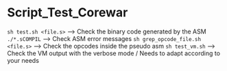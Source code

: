 # Script_Test_Corewar
`sh test.sh <file.s>` --> Check the binary code generated by the ASM
`./*.sCOMPIL` --> Check ASM error messages
`sh grep_opcode_file.sh <file.s>` --> Check the opcodes inside the pseudo asm
`sh test_vm.sh` --> Check the VM output with the verbose mode / Needs to adapt according to your needs
